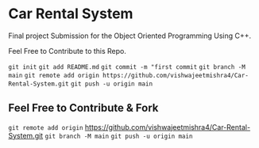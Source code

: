# Car Rental System

Final project Submission for the Object Oriented Programming Using C++.

Feel Free to Contribute to this Repo.

`git init`
`git add README.md`
`git commit -m "first commit`
`git branch -M main`
`git remote add origin https://github.com/vishwajeetmishra4/Car-Rental-System.git`
`git push -u origin main`

## Feel Free to Contribute & Fork

`git remote add origin` https://github.com/vishwajeetmishra4/Car-Rental-System.git
`git branch -M main`
`git push -u origin main`

